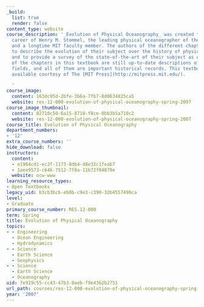 ```yaml
---
_build:
  list: true
  render: false
content_type: website
course_description: '_Evolution of Physical Oceanography_ was created to mark the
  career of Henry M. Stommel, the leading physical oceanographer of the 20th Century
  and a longtime MIT faculty member. The authors of the different chapters were asked
  to describe the evolution of their subject over the history of physical oceanography,
  and to provide a survey of the state-of-the-art of their subject as of 1980. Many
  of the chapters in this textbook are still up-to-date descriptions of active scientific
  fields, and all of them are important historical records. This textbook is made
  available courtesy of The [MIT Press](http://mitpress.mit.edu/).

  '
course_image:
  content: 163dc95d-2bfe-3b6a-7fb7-8d0634825ca5
  website: res-12-000-evolution-of-physical-oceanography-spring-2007
course_image_thumbnail:
  content: 82710c50-6a15-8718-f8ce-0bb3b5a710c2
  website: res-12-000-evolution-of-physical-oceanography-spring-2007
course_title: Evolution of Physical Oceanography
department_numbers:
- '12'
extra_course_numbers: ''
hide_download: false
instructors:
  content:
  - e1964cd1-ec2f-1173-8db4-d8e32c1feab7
  - 1aee9573-c646-7512-7f8a-11b72f04879e
  website: ocw-www
learning_resource_types:
- Open Textbooks
legacy_uid: b3cb3bcb-eb0b-c9e3-c390-32b4557490ca
level:
- Graduate
primary_course_number: RES.12-000
term: Spring
title: Evolution of Physical Oceanography
topics:
- - Engineering
  - Ocean Engineering
  - Hydrodynamics
- - Science
  - Earth Science
  - Geophysics
- - Science
  - Earth Science
  - Oceanography
uid: 7e919c55-cc43-47b3-8aeb-f9e4362b2751
url_path: courses/res-12-000-evolution-of-physical-oceanography-spring-2007
year: '2007'
---
```

